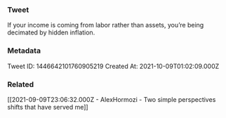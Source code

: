 ### Tweet
If your income is coming from labor rather than assets, you’re being decimated by hidden inflation.

### Metadata
Tweet ID: 1446642101760905219
Created At: 2021-10-09T01:02:09.000Z

### Related
[[2021-09-09T23:06:32.000Z - AlexHormozi - Two simple perspectives shifts that have served me]]

